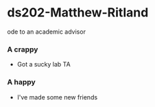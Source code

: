 # ds202-Matthew-Ritland
ode to an academic advisor
### A crappy
- Got a sucky lab TA 
### A happy
- I've made some new friends
